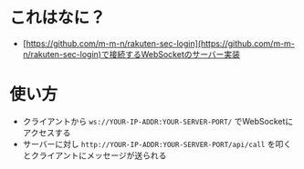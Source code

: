 # これはなに？

- [https://github.com/m-m-n/rakuten-sec-login](https://github.com/m-m-n/rakuten-sec-login)で接続するWebSocketのサーバー実装

# 使い方

- クライアントから `ws://YOUR-IP-ADDR:YOUR-SERVER-PORT/` でWebSocketにアクセスする
- サーバーに対し `http://YOUR-IP-ADDR:YOUR-SERVER-PORT/api/call` を叩くとクライアントにメッセージが送られる
